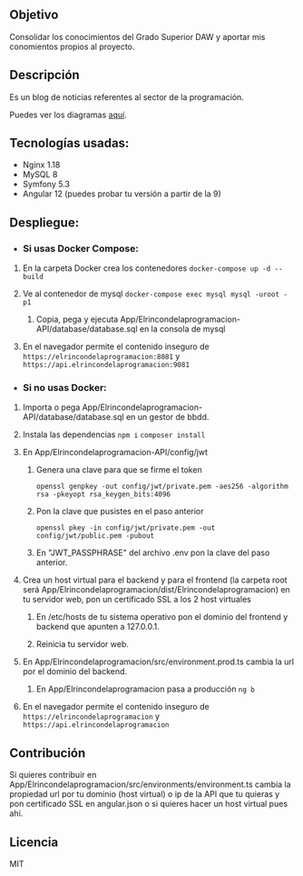 ## Objetivo
Consolidar los conocimientos del Grado Superior DAW y aportar mis conomientos propios
al proyecto.

## Descripción
Es un blog de noticias referentes al sector de la programación.

Puedes ver los diagramas [aquí](https://github.com/Pacorb94/ProyectoDAW/blob/master/Diagramas/).

## Tecnologías usadas:
* Nginx 1.18
* MySQL 8
* Symfony 5.3
* Angular 12 (puedes probar tu versión a partir de la 9)

## Despliegue:
* ### Si usas Docker Compose:
 1. En la carpeta Docker crea los contenedores `docker-compose up -d --build`
 2. Ve al contenedor de mysql `docker-compose exec mysql mysql -uroot -p1`
        
    1. Copia, pega y ejecuta App/Elrincondelaprogramacion-API/database/database.sql en la consola de mysql

 3. En el navegador permite el contenido inseguro de `https://elrincondelaprogramacion:8081` 
    y `https://api.elrincondelaprogramacion:9081`

* ### Si no usas Docker:
 1. Importa o pega App/Elrincondelaprogramacion-API/database/database.sql en un gestor de bbdd.
 2. Instala las dependencias `npm i` `composer install`
 3. En App/Elrincondelaprogramacion-API/config/jwt

    1. Genera una clave para que se firme el token
    
        ```    
        openssl genpkey -out config/jwt/private.pem -aes256 -algorithm rsa -pkeyopt rsa_keygen_bits:4096
        ```

    2. Pon la clave que pusistes en el paso anterior

       ```
       openssl pkey -in config/jwt/private.pem -out config/jwt/public.pem -pubout
       ```

    3. En "JWT_PASSPHRASE" del archivo .env pon la clave del paso anterior. 
 4. Crea un host virtual para el backend y para el frontend (la carpeta root será App/Elrincondelaprogramacion/dist/Elrincondelaprogramacion) en tu servidor web, pon un certificado SSL a los 2 host virtuales

    1. En /etc/hosts de tu sistema operativo pon el dominio del frontend y backend que apunten a 127.0.0.1.

    2. Reinicia tu servidor web.

 5. En App/Elrincondelaprogramacion/src/environment.prod.ts cambia la url por el dominio del backend.

    1. En App/Elrincondelaprogramacion pasa a producción `ng b`

 6. En el navegador permite el contenido inseguro de `https://elrincondelaprogramacion` y 
 `https://api.elrincondelaprogramacion`

## Contribución
Si quieres contribuir en App/Elrincondelaprogramacion/src/environments/environment.ts cambia la propiedad url por tu dominio (host virtual) o ip de la API que tu quieras y pon certificado SSL en angular.json o si quieres hacer un host virtual pues ahí.

## Licencia
MIT
